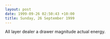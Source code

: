```yaml
---
layout: post
date: 1999-09-26 02:50:43 +10:00
title: Sunday, 26 September 1999
---
```


All layer dealer a drawer magnitude actual energy.

